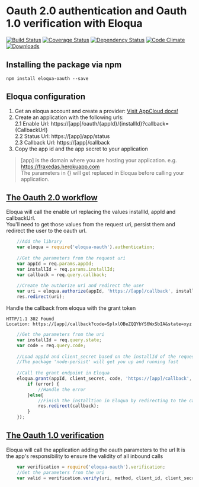 # Oauth 2.0 authentication and Oauth 1.0 verification with Eloqua
[![Build Status](https://travis-ci.org/fraxedas/eloqua-oauth.svg)](https://travis-ci.org/fraxedas/eloqua-oauth)
[![Coverage Status](https://coveralls.io/repos/fraxedas/eloqua-oauth/badge.svg?branch=master&service=github)](https://coveralls.io/github/fraxedas/eloqua-oauth?branch=master)
[![Dependency Status](https://david-dm.org/fraxedas/eloqua-oauth.svg)](https://david-dm.org/fraxedas/eloqua-oauth)
[![Code Climate](https://codeclimate.com/github/fraxedas/eloqua-oauth/badges/gpa.svg)](https://codeclimate.com/github/fraxedas/eloqua-oauth)
[![Downloads](https://img.shields.io/npm/dm/eloqua-oauth.svg)](https://npmjs.org/package/eloqua-oauth)

## Installing the package via npm
```
npm install eloqua-oauth --save
```

## Eloqua configuration
1. Get an eloqua account and create a provider: [Visit AppCloud docs!](http://docs.oracle.com/cloud/latest/marketingcs_gs/OMCAB/index.html#Developers/AppCloud/appcloud.htm%3FTocPath%3DAppCloud%2520Development%2520Framework%7C_____0)
2. Create an application with the following urls:  
  2.1 Enable Url: https://[app]/oauth/{appId}/{installId}?callback={CallbackUrl}  
  2.2 Status Url: https://[app]/app/status  
  2.3 Callback Url: https://[app]/callback  
3. Copy the app id and the app secret to your application  

>[app] is the domain where you are hosting your application. e.g. https://fraxedas.herokuapp.com  
>The parameters in {} will get replaced in Eloqua before calling your application.  

## [The Oauth 2.0 workflow](http://docs.oracle.com/cloud/latest/marketingcs_gs/OMCAB/index.html#Developers/GettingStarted/Authentication/authenticate-using-oauth.htm)
Eloqua will call the enable url replacing the values installId, appId and callbackUrl.  
You'll need to get those values from the request uri, persist them and redirect the user to the oauth url.  
```JavaScript
    //Add the library
    var eloqua = require('eloqua-oauth').authentication;
    
    //Get the parameters from the request uri
    var appId = req.params.appId;
    var installId = req.params.installId;
    var callback = req.query.callback;
    
    //Create the authorize uri and redirect the user
    var uri = eloqua.authorize(appId, 'https://[app]/callback', installId);
    res.redirect(uri);
```

Handle the callback from eloqua with the grant token  
```
HTTP/1.1 302 Found
Location: https://[app]/callback?code=SplxlOBeZQQYbYS6WxSbIA&state=xyz
```
```JavaScript
    //Get the parameters from the uri
    var installId = req.query.state;
    var code = req.query.code;
    
    //Load appId and client_secret based on the installId of the request
    //The package 'node-persist' will get you up and running fast
    
    //Call the grant endpoint in Eloqua       
    eloqua.grant(appId, client_secret, code, 'https://[app]/callback', function (error, body) {
        if (error) {
            //Handle the error
        }else{
			//Finish the installtion in Eloqua by redirecting to the callback in the previous step
            res.redirect(callback);
        }
    });
```

## [The Oauth 1.0 verification](http://docs.oracle.com/cloud/latest/marketingcs_gs/OMCAB/index.html#Developers/GettingStarted/Authentication/validating-a-call-signature.htm)
Eloqua will call the application adding the oauth parameters to the url
It is the app's responsibility to ensure the validity of all inbound calls 
```JavaScript
    var verification = require('eloqua-oauth').verification;
    //Get the parameters from the uri
    var valid = verification.verify(uri, method, client_id, client_secret);
```